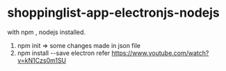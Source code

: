 # shoppinglist-app-electronjs-nodejs


with npm , nodejs installed.
1. npm init => some changes made in json file
2. npm install --save electron
refer https://www.youtube.com/watch?v=kN1Czs0m1SU
